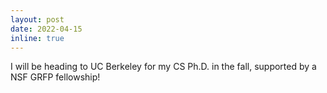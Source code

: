 ```yaml
---
layout: post
date: 2022-04-15
inline: true
---
```


I will be heading to UC Berkeley for my CS Ph.D. in the fall, supported by a NSF GRFP fellowship!